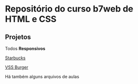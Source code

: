 # Repositório do curso b7web de HTML e CSS

## Projetos
Todos **Responsivos**

[Starbucks](https://victor-spichenkoff.github.io/b7web-html-css/starbucks/)


[VSS Burger](https://victor-spichenkoff.github.io/b7web-html-css/burgers/)

Há também alguns arquivos de aulas